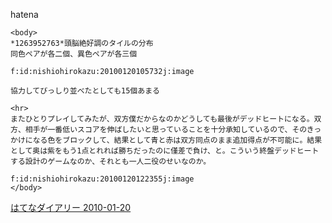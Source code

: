 
hatena

```
<body>
*1263952763*頭脳絶好調のタイルの分布
同色ペアが各二個、異色ペアが各三個

f:id:nishiohirokazu:20100120105732j:image

協力してびっしり並べたとしても15個あまる

<hr>
またひとりプレイしてみたが、双方僕だからなのかどうしても最後がデッドヒートになる。双方、相手が一番低いスコアを伸ばしたいと思っていることを十分承知しているので、そのきっかけになる色をブロックして、結果として青と赤は双方同点のまま追加得点が不可能に。結果として奥は紫をもう1点とれれば勝ちだったのに僅差で負け、と。こういう終盤デッドヒートする設計のゲームなのか、それとも一人二役のせいなのか。

f:id:nishiohirokazu:20100120122355j:image
</body>
```


[はてなダイアリー 2010-01-20](https://nishiohirokazu.hatenadiary.org/archive/2010/01/20)